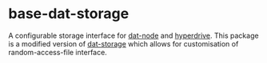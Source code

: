 # base-dat-storage

A configurable storage interface for [dat-node](https://www.npmjs.com/package/dat-node) and [hyperdrive](https://www.npmjs.com/package/hyperdrive). This package is a modified version of [dat-storage](https://www.npmjs.com/package/dat-storage) which allows for customisation of random-access-file interface.


